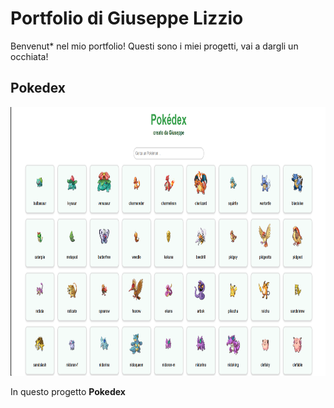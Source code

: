 # Portfolio di Giuseppe Lizzio

Benvenut* nel mio portfolio! Questi sono i miei progetti, vai a dargli un occhiata!

## Pokedex
<img src="Screenshot_Pokedex.png" alt="Screenshot_Pokedex" width="820" height="430">

In questo progetto **Pokedex**
